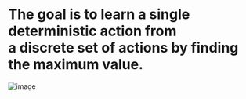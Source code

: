 # The goal is to learn a single deterministic action from a discrete set of actions by finding the maximum value.

![image](https://github.com/user-attachments/assets/57a7332c-7f82-435f-8cfa-0baf8ac91481)

